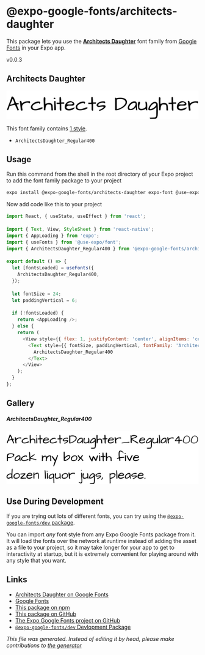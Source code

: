 # @expo-google-fonts/architects-daughter

This package lets you use the [**Architects Daughter**](https://fonts.google.com/specimen/Architects+Daughter) font family from [Google Fonts](https://fonts.google.com/) in your Expo app.

v0.0.3

## Architects Daughter

![Architects Daughter](./font-family.png)

This font family contains [1 style](#gallery).

- `ArchitectsDaughter_Regular400`

## Usage

Run this command from the shell in the root directory of your Expo project to add the font family package to your project
```sh
expo install @expo-google-fonts/architects-daughter expo-font @use-expo/font
```

Now add code like this to your project
```js
import React, { useState, useEffect } from 'react';

import { Text, View, StyleSheet } from 'react-native';
import { AppLoading } from 'expo';
import { useFonts } from '@use-expo/font';
import { ArchitectsDaughter_Regular400 } from '@expo-google-fonts/architects-daughter';

export default () => {
  let [fontsLoaded] = useFonts({
    ArchitectsDaughter_Regular400,
  });

  let fontSize = 24;
  let paddingVertical = 6;

  if (!fontsLoaded) {
    return <AppLoading />;
  } else {
    return (
      <View style={{ flex: 1, justifyContent: 'center', alignItems: 'center' }}>
        <Text style={{ fontSize, paddingVertical, fontFamily: 'ArchitectsDaughter_Regular400' }}>
          ArchitectsDaughter_Regular400
        </Text>
      </View>
    );
  }
};

```

## Gallery

##### ArchitectsDaughter_Regular400
![ArchitectsDaughter_Regular400](./a4f5860f4b7aca9b95305b6c5a3b14e2f1c951eaddd28b5d1fffd374171ccdba.ttf.png)


## Use During Development

If you are trying out lots of different fonts, you can try using the [`@expo-google-fonts/dev` package](https://github.com/expo/google-fonts/tree/master/font-packages/dev#readme).

You can import *any* font style from any Expo Google Fonts package from it. It will load the fonts
over the network at runtime instead of adding the asset as a file to your project, so it may take longer
for your app to get to interactivity at startup, but it is extremely convenient
for playing around with any style that you want.

## Links

- [Architects Daughter on Google Fonts](https://fonts.google.com/specimen/Architects+Daughter)
- [Google Fonts](https://fonts.google.com/)
- [This package on npm](https://www.npmjs.com/package/@expo-google-fonts/architects-daughter)
- [This package on GitHub](https://github.com/expo/google-fonts/tree/master/font-packages/architects-daughter)
- [The Expo Google Fonts project on GitHub](https://github.com/expo/google-fonts)
- [`@expo-google-fonts/dev` Devlopment Package](https://github.com/expo/google-fonts/tree/master/font-packages/dev)


*This file was generated. Instead of editing it by head, please make contributions to [the generator](https://github.com/expo/google-fonts/tree/master/packages/generator)*
